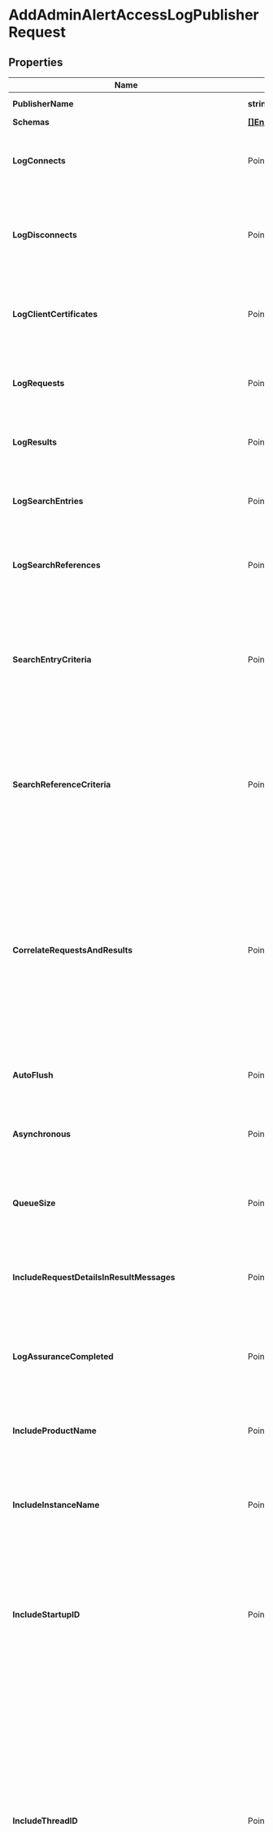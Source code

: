 # AddAdminAlertAccessLogPublisherRequest

## Properties

Name | Type | Description | Notes
------------ | ------------- | ------------- | -------------
**PublisherName** | **string** | Name of the new Log Publisher | 
**Schemas** | [**[]EnumadminAlertAccessLogPublisherSchemaUrn**](EnumadminAlertAccessLogPublisherSchemaUrn.md) |  | 
**LogConnects** | Pointer to **bool** | Indicates whether to log information about connections established to the server. | [optional] 
**LogDisconnects** | Pointer to **bool** | Indicates whether to log information about connections that have been closed by the client or terminated by the server. | [optional] 
**LogClientCertificates** | Pointer to **bool** | Indicates whether to log information about any client certificates presented to the server. | [optional] 
**LogRequests** | Pointer to **bool** | Indicates whether to log information about requests received from clients. | [optional] 
**LogResults** | Pointer to **bool** | Indicates whether to log information about the results of client requests. | [optional] 
**LogSearchEntries** | Pointer to **bool** | Indicates whether to log information about search result entries sent to the client. | [optional] 
**LogSearchReferences** | Pointer to **bool** | Indicates whether to log information about search result references sent to the client. | [optional] 
**SearchEntryCriteria** | Pointer to **string** | Specifies a set of search entry criteria that must match the associated search result entry in order for that it to be logged by this Admin Alert Access Log Publisher. | [optional] 
**SearchReferenceCriteria** | Pointer to **string** | Specifies a set of search reference criteria that must match the associated search result reference in order for that it to be logged by this Admin Alert Access Log Publisher. | [optional] 
**CorrelateRequestsAndResults** | Pointer to **bool** | Indicates whether to automatically log result messages for any operation in which the corresponding request was logged. In such cases, the result, entry, and reference criteria will be ignored, although the log-responses, log-search-entries, and log-search-references properties will be honored. | [optional] 
**AutoFlush** | Pointer to **bool** | Specifies whether to flush the writer after every log record. | [optional] 
**Asynchronous** | Pointer to **bool** | Indicates whether the Admin Alert Access Log Publisher will publish records asynchronously. | [optional] 
**QueueSize** | Pointer to **int64** | The maximum number of log records that can be stored in the asynchronous queue. | [optional] 
**IncludeRequestDetailsInResultMessages** | Pointer to **bool** | Indicates whether log messages for operation results should include information about both the request and the result. | [optional] 
**LogAssuranceCompleted** | Pointer to **bool** | Indicates whether to log information about the result of replication assurance processing. | [optional] 
**IncludeProductName** | Pointer to **bool** | Indicates whether log messages should include the product name for the Directory Server. | [optional] 
**IncludeInstanceName** | Pointer to **bool** | Indicates whether log messages should include the instance name for the Directory Server. | [optional] 
**IncludeStartupID** | Pointer to **bool** | Indicates whether log messages should include the startup ID for the Directory Server, which is a value assigned to the server instance at startup and may be used to identify when the server has been restarted. | [optional] 
**IncludeThreadID** | Pointer to **bool** | Indicates whether log messages should include the thread ID for the Directory Server in each log message. This ID can be used to correlate log messages from the same thread within a single log as well as generated by the same thread across different types of log files. More information about the thread with a specific ID can be obtained using the cn&#x3D;JVM Stack Trace,cn&#x3D;monitor entry. | [optional] 
**IncludeRequesterDN** | Pointer to **bool** | Indicates whether log messages for operation requests should include the DN of the authenticated user for the client connection on which the operation was requested. | [optional] 
**IncludeRequesterIPAddress** | Pointer to **bool** | Indicates whether log messages for operation requests should include the IP address of the client that requested the operation. | [optional] 
**IncludeRequestDetailsInSearchEntryMessages** | Pointer to **bool** | Indicates whether log messages for search result entries should include information about the associated search request. | [optional] 
**IncludeRequestDetailsInSearchReferenceMessages** | Pointer to **bool** | Indicates whether log messages for search result references should include information about the associated search request. | [optional] 
**IncludeRequestDetailsInIntermediateResponseMessages** | Pointer to **bool** | Indicates whether log messages for intermediate responses should include information about the associated operation request. | [optional] 
**IncludeResultCodeNames** | Pointer to **bool** | Indicates whether result log messages should include human-readable names for result codes in addition to their numeric values. | [optional] 
**IncludeExtendedSearchRequestDetails** | Pointer to **bool** | Indicates whether log messages for search requests should include extended information from the request, including the requested size limit, time limit, alias dereferencing behavior, and types only behavior. | [optional] 
**IncludeAddAttributeNames** | Pointer to **bool** | Indicates whether log messages for add requests should include a list of the names of the attributes included in the entry to add. | [optional] 
**IncludeModifyAttributeNames** | Pointer to **bool** | Indicates whether log messages for modify requests should include a list of the names of the attributes to be modified. | [optional] 
**IncludeSearchEntryAttributeNames** | Pointer to **bool** | Indicates whether log messages for search result entries should include a list of the names of the attributes included in the entry that was returned. | [optional] 
**IncludeRequestControls** | Pointer to **bool** | Indicates whether log messages for operation requests should include a list of the OIDs of any controls included in the request. | [optional] 
**IncludeResponseControls** | Pointer to **bool** | Indicates whether log messages for operation results should include a list of the OIDs of any controls included in the result. | [optional] 
**IncludeReplicationChangeID** | Pointer to **bool** | Indicates whether to log information about the replication change ID. | [optional] 
**GenerifyMessageStringsWhenPossible** | Pointer to **bool** | Indicates whether to use generified version of certain message strings, including diagnostic messages, additional information messages, authentication failure reasons, and disconnect messages. Generified versions of those strings may use placeholders (like %s for a string or %d for an integer) rather than the version of the string with those placeholders replaced with specific values. | [optional] 
**MaxStringLength** | Pointer to **int64** | Specifies the maximum number of characters that may be included in any string in a log message before that string is truncated and replaced with a placeholder indicating the number of characters that were omitted. This can help prevent extremely long log messages from being written. | [optional] 
**LogFieldBehavior** | Pointer to **string** | The behavior to use for determining which fields to log and whether to transform the values of those fields in any way. | [optional] 
**LogSecurityNegotiation** | Pointer to **bool** | Indicates whether to log information about the result of any security negotiation (e.g., SSL handshake) processing that has been performed. | [optional] 
**LogIntermediateResponses** | Pointer to **bool** | Indicates whether to log information about intermediate responses sent to the client. | [optional] 
**SuppressInternalOperations** | Pointer to **bool** | Indicates whether internal operations (for example, operations that are initiated by plugins) should be logged along with the operations that are requested by users. | [optional] 
**SuppressReplicationOperations** | Pointer to **bool** | Indicates whether access messages that are generated by replication operations should be suppressed. | [optional] 
**ConnectionCriteria** | Pointer to **string** | Specifies a set of connection criteria that must match the associated client connection in order for a connect, disconnect, request, or result message to be logged. | [optional] 
**RequestCriteria** | Pointer to **string** | Specifies a set of request criteria that must match the associated operation request in order for a request or result to be logged by this Access Log Publisher. | [optional] 
**ResultCriteria** | Pointer to **string** | Specifies a set of result criteria that must match the associated operation result in order for that result to be logged by this Access Log Publisher. | [optional] 
**Description** | Pointer to **string** | A description for this Log Publisher | [optional] 
**Enabled** | **bool** | Indicates whether the Log Publisher is enabled for use. | 
**LoggingErrorBehavior** | Pointer to [**EnumlogPublisherLoggingErrorBehaviorProp**](EnumlogPublisherLoggingErrorBehaviorProp.md) |  | [optional] 

## Methods

### NewAddAdminAlertAccessLogPublisherRequest

`func NewAddAdminAlertAccessLogPublisherRequest(publisherName string, schemas []EnumadminAlertAccessLogPublisherSchemaUrn, enabled bool, ) *AddAdminAlertAccessLogPublisherRequest`

NewAddAdminAlertAccessLogPublisherRequest instantiates a new AddAdminAlertAccessLogPublisherRequest object
This constructor will assign default values to properties that have it defined,
and makes sure properties required by API are set, but the set of arguments
will change when the set of required properties is changed

### NewAddAdminAlertAccessLogPublisherRequestWithDefaults

`func NewAddAdminAlertAccessLogPublisherRequestWithDefaults() *AddAdminAlertAccessLogPublisherRequest`

NewAddAdminAlertAccessLogPublisherRequestWithDefaults instantiates a new AddAdminAlertAccessLogPublisherRequest object
This constructor will only assign default values to properties that have it defined,
but it doesn't guarantee that properties required by API are set

### GetPublisherName

`func (o *AddAdminAlertAccessLogPublisherRequest) GetPublisherName() string`

GetPublisherName returns the PublisherName field if non-nil, zero value otherwise.

### GetPublisherNameOk

`func (o *AddAdminAlertAccessLogPublisherRequest) GetPublisherNameOk() (*string, bool)`

GetPublisherNameOk returns a tuple with the PublisherName field if it's non-nil, zero value otherwise
and a boolean to check if the value has been set.

### SetPublisherName

`func (o *AddAdminAlertAccessLogPublisherRequest) SetPublisherName(v string)`

SetPublisherName sets PublisherName field to given value.


### GetSchemas

`func (o *AddAdminAlertAccessLogPublisherRequest) GetSchemas() []EnumadminAlertAccessLogPublisherSchemaUrn`

GetSchemas returns the Schemas field if non-nil, zero value otherwise.

### GetSchemasOk

`func (o *AddAdminAlertAccessLogPublisherRequest) GetSchemasOk() (*[]EnumadminAlertAccessLogPublisherSchemaUrn, bool)`

GetSchemasOk returns a tuple with the Schemas field if it's non-nil, zero value otherwise
and a boolean to check if the value has been set.

### SetSchemas

`func (o *AddAdminAlertAccessLogPublisherRequest) SetSchemas(v []EnumadminAlertAccessLogPublisherSchemaUrn)`

SetSchemas sets Schemas field to given value.


### GetLogConnects

`func (o *AddAdminAlertAccessLogPublisherRequest) GetLogConnects() bool`

GetLogConnects returns the LogConnects field if non-nil, zero value otherwise.

### GetLogConnectsOk

`func (o *AddAdminAlertAccessLogPublisherRequest) GetLogConnectsOk() (*bool, bool)`

GetLogConnectsOk returns a tuple with the LogConnects field if it's non-nil, zero value otherwise
and a boolean to check if the value has been set.

### SetLogConnects

`func (o *AddAdminAlertAccessLogPublisherRequest) SetLogConnects(v bool)`

SetLogConnects sets LogConnects field to given value.

### HasLogConnects

`func (o *AddAdminAlertAccessLogPublisherRequest) HasLogConnects() bool`

HasLogConnects returns a boolean if a field has been set.

### GetLogDisconnects

`func (o *AddAdminAlertAccessLogPublisherRequest) GetLogDisconnects() bool`

GetLogDisconnects returns the LogDisconnects field if non-nil, zero value otherwise.

### GetLogDisconnectsOk

`func (o *AddAdminAlertAccessLogPublisherRequest) GetLogDisconnectsOk() (*bool, bool)`

GetLogDisconnectsOk returns a tuple with the LogDisconnects field if it's non-nil, zero value otherwise
and a boolean to check if the value has been set.

### SetLogDisconnects

`func (o *AddAdminAlertAccessLogPublisherRequest) SetLogDisconnects(v bool)`

SetLogDisconnects sets LogDisconnects field to given value.

### HasLogDisconnects

`func (o *AddAdminAlertAccessLogPublisherRequest) HasLogDisconnects() bool`

HasLogDisconnects returns a boolean if a field has been set.

### GetLogClientCertificates

`func (o *AddAdminAlertAccessLogPublisherRequest) GetLogClientCertificates() bool`

GetLogClientCertificates returns the LogClientCertificates field if non-nil, zero value otherwise.

### GetLogClientCertificatesOk

`func (o *AddAdminAlertAccessLogPublisherRequest) GetLogClientCertificatesOk() (*bool, bool)`

GetLogClientCertificatesOk returns a tuple with the LogClientCertificates field if it's non-nil, zero value otherwise
and a boolean to check if the value has been set.

### SetLogClientCertificates

`func (o *AddAdminAlertAccessLogPublisherRequest) SetLogClientCertificates(v bool)`

SetLogClientCertificates sets LogClientCertificates field to given value.

### HasLogClientCertificates

`func (o *AddAdminAlertAccessLogPublisherRequest) HasLogClientCertificates() bool`

HasLogClientCertificates returns a boolean if a field has been set.

### GetLogRequests

`func (o *AddAdminAlertAccessLogPublisherRequest) GetLogRequests() bool`

GetLogRequests returns the LogRequests field if non-nil, zero value otherwise.

### GetLogRequestsOk

`func (o *AddAdminAlertAccessLogPublisherRequest) GetLogRequestsOk() (*bool, bool)`

GetLogRequestsOk returns a tuple with the LogRequests field if it's non-nil, zero value otherwise
and a boolean to check if the value has been set.

### SetLogRequests

`func (o *AddAdminAlertAccessLogPublisherRequest) SetLogRequests(v bool)`

SetLogRequests sets LogRequests field to given value.

### HasLogRequests

`func (o *AddAdminAlertAccessLogPublisherRequest) HasLogRequests() bool`

HasLogRequests returns a boolean if a field has been set.

### GetLogResults

`func (o *AddAdminAlertAccessLogPublisherRequest) GetLogResults() bool`

GetLogResults returns the LogResults field if non-nil, zero value otherwise.

### GetLogResultsOk

`func (o *AddAdminAlertAccessLogPublisherRequest) GetLogResultsOk() (*bool, bool)`

GetLogResultsOk returns a tuple with the LogResults field if it's non-nil, zero value otherwise
and a boolean to check if the value has been set.

### SetLogResults

`func (o *AddAdminAlertAccessLogPublisherRequest) SetLogResults(v bool)`

SetLogResults sets LogResults field to given value.

### HasLogResults

`func (o *AddAdminAlertAccessLogPublisherRequest) HasLogResults() bool`

HasLogResults returns a boolean if a field has been set.

### GetLogSearchEntries

`func (o *AddAdminAlertAccessLogPublisherRequest) GetLogSearchEntries() bool`

GetLogSearchEntries returns the LogSearchEntries field if non-nil, zero value otherwise.

### GetLogSearchEntriesOk

`func (o *AddAdminAlertAccessLogPublisherRequest) GetLogSearchEntriesOk() (*bool, bool)`

GetLogSearchEntriesOk returns a tuple with the LogSearchEntries field if it's non-nil, zero value otherwise
and a boolean to check if the value has been set.

### SetLogSearchEntries

`func (o *AddAdminAlertAccessLogPublisherRequest) SetLogSearchEntries(v bool)`

SetLogSearchEntries sets LogSearchEntries field to given value.

### HasLogSearchEntries

`func (o *AddAdminAlertAccessLogPublisherRequest) HasLogSearchEntries() bool`

HasLogSearchEntries returns a boolean if a field has been set.

### GetLogSearchReferences

`func (o *AddAdminAlertAccessLogPublisherRequest) GetLogSearchReferences() bool`

GetLogSearchReferences returns the LogSearchReferences field if non-nil, zero value otherwise.

### GetLogSearchReferencesOk

`func (o *AddAdminAlertAccessLogPublisherRequest) GetLogSearchReferencesOk() (*bool, bool)`

GetLogSearchReferencesOk returns a tuple with the LogSearchReferences field if it's non-nil, zero value otherwise
and a boolean to check if the value has been set.

### SetLogSearchReferences

`func (o *AddAdminAlertAccessLogPublisherRequest) SetLogSearchReferences(v bool)`

SetLogSearchReferences sets LogSearchReferences field to given value.

### HasLogSearchReferences

`func (o *AddAdminAlertAccessLogPublisherRequest) HasLogSearchReferences() bool`

HasLogSearchReferences returns a boolean if a field has been set.

### GetSearchEntryCriteria

`func (o *AddAdminAlertAccessLogPublisherRequest) GetSearchEntryCriteria() string`

GetSearchEntryCriteria returns the SearchEntryCriteria field if non-nil, zero value otherwise.

### GetSearchEntryCriteriaOk

`func (o *AddAdminAlertAccessLogPublisherRequest) GetSearchEntryCriteriaOk() (*string, bool)`

GetSearchEntryCriteriaOk returns a tuple with the SearchEntryCriteria field if it's non-nil, zero value otherwise
and a boolean to check if the value has been set.

### SetSearchEntryCriteria

`func (o *AddAdminAlertAccessLogPublisherRequest) SetSearchEntryCriteria(v string)`

SetSearchEntryCriteria sets SearchEntryCriteria field to given value.

### HasSearchEntryCriteria

`func (o *AddAdminAlertAccessLogPublisherRequest) HasSearchEntryCriteria() bool`

HasSearchEntryCriteria returns a boolean if a field has been set.

### GetSearchReferenceCriteria

`func (o *AddAdminAlertAccessLogPublisherRequest) GetSearchReferenceCriteria() string`

GetSearchReferenceCriteria returns the SearchReferenceCriteria field if non-nil, zero value otherwise.

### GetSearchReferenceCriteriaOk

`func (o *AddAdminAlertAccessLogPublisherRequest) GetSearchReferenceCriteriaOk() (*string, bool)`

GetSearchReferenceCriteriaOk returns a tuple with the SearchReferenceCriteria field if it's non-nil, zero value otherwise
and a boolean to check if the value has been set.

### SetSearchReferenceCriteria

`func (o *AddAdminAlertAccessLogPublisherRequest) SetSearchReferenceCriteria(v string)`

SetSearchReferenceCriteria sets SearchReferenceCriteria field to given value.

### HasSearchReferenceCriteria

`func (o *AddAdminAlertAccessLogPublisherRequest) HasSearchReferenceCriteria() bool`

HasSearchReferenceCriteria returns a boolean if a field has been set.

### GetCorrelateRequestsAndResults

`func (o *AddAdminAlertAccessLogPublisherRequest) GetCorrelateRequestsAndResults() bool`

GetCorrelateRequestsAndResults returns the CorrelateRequestsAndResults field if non-nil, zero value otherwise.

### GetCorrelateRequestsAndResultsOk

`func (o *AddAdminAlertAccessLogPublisherRequest) GetCorrelateRequestsAndResultsOk() (*bool, bool)`

GetCorrelateRequestsAndResultsOk returns a tuple with the CorrelateRequestsAndResults field if it's non-nil, zero value otherwise
and a boolean to check if the value has been set.

### SetCorrelateRequestsAndResults

`func (o *AddAdminAlertAccessLogPublisherRequest) SetCorrelateRequestsAndResults(v bool)`

SetCorrelateRequestsAndResults sets CorrelateRequestsAndResults field to given value.

### HasCorrelateRequestsAndResults

`func (o *AddAdminAlertAccessLogPublisherRequest) HasCorrelateRequestsAndResults() bool`

HasCorrelateRequestsAndResults returns a boolean if a field has been set.

### GetAutoFlush

`func (o *AddAdminAlertAccessLogPublisherRequest) GetAutoFlush() bool`

GetAutoFlush returns the AutoFlush field if non-nil, zero value otherwise.

### GetAutoFlushOk

`func (o *AddAdminAlertAccessLogPublisherRequest) GetAutoFlushOk() (*bool, bool)`

GetAutoFlushOk returns a tuple with the AutoFlush field if it's non-nil, zero value otherwise
and a boolean to check if the value has been set.

### SetAutoFlush

`func (o *AddAdminAlertAccessLogPublisherRequest) SetAutoFlush(v bool)`

SetAutoFlush sets AutoFlush field to given value.

### HasAutoFlush

`func (o *AddAdminAlertAccessLogPublisherRequest) HasAutoFlush() bool`

HasAutoFlush returns a boolean if a field has been set.

### GetAsynchronous

`func (o *AddAdminAlertAccessLogPublisherRequest) GetAsynchronous() bool`

GetAsynchronous returns the Asynchronous field if non-nil, zero value otherwise.

### GetAsynchronousOk

`func (o *AddAdminAlertAccessLogPublisherRequest) GetAsynchronousOk() (*bool, bool)`

GetAsynchronousOk returns a tuple with the Asynchronous field if it's non-nil, zero value otherwise
and a boolean to check if the value has been set.

### SetAsynchronous

`func (o *AddAdminAlertAccessLogPublisherRequest) SetAsynchronous(v bool)`

SetAsynchronous sets Asynchronous field to given value.

### HasAsynchronous

`func (o *AddAdminAlertAccessLogPublisherRequest) HasAsynchronous() bool`

HasAsynchronous returns a boolean if a field has been set.

### GetQueueSize

`func (o *AddAdminAlertAccessLogPublisherRequest) GetQueueSize() int64`

GetQueueSize returns the QueueSize field if non-nil, zero value otherwise.

### GetQueueSizeOk

`func (o *AddAdminAlertAccessLogPublisherRequest) GetQueueSizeOk() (*int64, bool)`

GetQueueSizeOk returns a tuple with the QueueSize field if it's non-nil, zero value otherwise
and a boolean to check if the value has been set.

### SetQueueSize

`func (o *AddAdminAlertAccessLogPublisherRequest) SetQueueSize(v int64)`

SetQueueSize sets QueueSize field to given value.

### HasQueueSize

`func (o *AddAdminAlertAccessLogPublisherRequest) HasQueueSize() bool`

HasQueueSize returns a boolean if a field has been set.

### GetIncludeRequestDetailsInResultMessages

`func (o *AddAdminAlertAccessLogPublisherRequest) GetIncludeRequestDetailsInResultMessages() bool`

GetIncludeRequestDetailsInResultMessages returns the IncludeRequestDetailsInResultMessages field if non-nil, zero value otherwise.

### GetIncludeRequestDetailsInResultMessagesOk

`func (o *AddAdminAlertAccessLogPublisherRequest) GetIncludeRequestDetailsInResultMessagesOk() (*bool, bool)`

GetIncludeRequestDetailsInResultMessagesOk returns a tuple with the IncludeRequestDetailsInResultMessages field if it's non-nil, zero value otherwise
and a boolean to check if the value has been set.

### SetIncludeRequestDetailsInResultMessages

`func (o *AddAdminAlertAccessLogPublisherRequest) SetIncludeRequestDetailsInResultMessages(v bool)`

SetIncludeRequestDetailsInResultMessages sets IncludeRequestDetailsInResultMessages field to given value.

### HasIncludeRequestDetailsInResultMessages

`func (o *AddAdminAlertAccessLogPublisherRequest) HasIncludeRequestDetailsInResultMessages() bool`

HasIncludeRequestDetailsInResultMessages returns a boolean if a field has been set.

### GetLogAssuranceCompleted

`func (o *AddAdminAlertAccessLogPublisherRequest) GetLogAssuranceCompleted() bool`

GetLogAssuranceCompleted returns the LogAssuranceCompleted field if non-nil, zero value otherwise.

### GetLogAssuranceCompletedOk

`func (o *AddAdminAlertAccessLogPublisherRequest) GetLogAssuranceCompletedOk() (*bool, bool)`

GetLogAssuranceCompletedOk returns a tuple with the LogAssuranceCompleted field if it's non-nil, zero value otherwise
and a boolean to check if the value has been set.

### SetLogAssuranceCompleted

`func (o *AddAdminAlertAccessLogPublisherRequest) SetLogAssuranceCompleted(v bool)`

SetLogAssuranceCompleted sets LogAssuranceCompleted field to given value.

### HasLogAssuranceCompleted

`func (o *AddAdminAlertAccessLogPublisherRequest) HasLogAssuranceCompleted() bool`

HasLogAssuranceCompleted returns a boolean if a field has been set.

### GetIncludeProductName

`func (o *AddAdminAlertAccessLogPublisherRequest) GetIncludeProductName() bool`

GetIncludeProductName returns the IncludeProductName field if non-nil, zero value otherwise.

### GetIncludeProductNameOk

`func (o *AddAdminAlertAccessLogPublisherRequest) GetIncludeProductNameOk() (*bool, bool)`

GetIncludeProductNameOk returns a tuple with the IncludeProductName field if it's non-nil, zero value otherwise
and a boolean to check if the value has been set.

### SetIncludeProductName

`func (o *AddAdminAlertAccessLogPublisherRequest) SetIncludeProductName(v bool)`

SetIncludeProductName sets IncludeProductName field to given value.

### HasIncludeProductName

`func (o *AddAdminAlertAccessLogPublisherRequest) HasIncludeProductName() bool`

HasIncludeProductName returns a boolean if a field has been set.

### GetIncludeInstanceName

`func (o *AddAdminAlertAccessLogPublisherRequest) GetIncludeInstanceName() bool`

GetIncludeInstanceName returns the IncludeInstanceName field if non-nil, zero value otherwise.

### GetIncludeInstanceNameOk

`func (o *AddAdminAlertAccessLogPublisherRequest) GetIncludeInstanceNameOk() (*bool, bool)`

GetIncludeInstanceNameOk returns a tuple with the IncludeInstanceName field if it's non-nil, zero value otherwise
and a boolean to check if the value has been set.

### SetIncludeInstanceName

`func (o *AddAdminAlertAccessLogPublisherRequest) SetIncludeInstanceName(v bool)`

SetIncludeInstanceName sets IncludeInstanceName field to given value.

### HasIncludeInstanceName

`func (o *AddAdminAlertAccessLogPublisherRequest) HasIncludeInstanceName() bool`

HasIncludeInstanceName returns a boolean if a field has been set.

### GetIncludeStartupID

`func (o *AddAdminAlertAccessLogPublisherRequest) GetIncludeStartupID() bool`

GetIncludeStartupID returns the IncludeStartupID field if non-nil, zero value otherwise.

### GetIncludeStartupIDOk

`func (o *AddAdminAlertAccessLogPublisherRequest) GetIncludeStartupIDOk() (*bool, bool)`

GetIncludeStartupIDOk returns a tuple with the IncludeStartupID field if it's non-nil, zero value otherwise
and a boolean to check if the value has been set.

### SetIncludeStartupID

`func (o *AddAdminAlertAccessLogPublisherRequest) SetIncludeStartupID(v bool)`

SetIncludeStartupID sets IncludeStartupID field to given value.

### HasIncludeStartupID

`func (o *AddAdminAlertAccessLogPublisherRequest) HasIncludeStartupID() bool`

HasIncludeStartupID returns a boolean if a field has been set.

### GetIncludeThreadID

`func (o *AddAdminAlertAccessLogPublisherRequest) GetIncludeThreadID() bool`

GetIncludeThreadID returns the IncludeThreadID field if non-nil, zero value otherwise.

### GetIncludeThreadIDOk

`func (o *AddAdminAlertAccessLogPublisherRequest) GetIncludeThreadIDOk() (*bool, bool)`

GetIncludeThreadIDOk returns a tuple with the IncludeThreadID field if it's non-nil, zero value otherwise
and a boolean to check if the value has been set.

### SetIncludeThreadID

`func (o *AddAdminAlertAccessLogPublisherRequest) SetIncludeThreadID(v bool)`

SetIncludeThreadID sets IncludeThreadID field to given value.

### HasIncludeThreadID

`func (o *AddAdminAlertAccessLogPublisherRequest) HasIncludeThreadID() bool`

HasIncludeThreadID returns a boolean if a field has been set.

### GetIncludeRequesterDN

`func (o *AddAdminAlertAccessLogPublisherRequest) GetIncludeRequesterDN() bool`

GetIncludeRequesterDN returns the IncludeRequesterDN field if non-nil, zero value otherwise.

### GetIncludeRequesterDNOk

`func (o *AddAdminAlertAccessLogPublisherRequest) GetIncludeRequesterDNOk() (*bool, bool)`

GetIncludeRequesterDNOk returns a tuple with the IncludeRequesterDN field if it's non-nil, zero value otherwise
and a boolean to check if the value has been set.

### SetIncludeRequesterDN

`func (o *AddAdminAlertAccessLogPublisherRequest) SetIncludeRequesterDN(v bool)`

SetIncludeRequesterDN sets IncludeRequesterDN field to given value.

### HasIncludeRequesterDN

`func (o *AddAdminAlertAccessLogPublisherRequest) HasIncludeRequesterDN() bool`

HasIncludeRequesterDN returns a boolean if a field has been set.

### GetIncludeRequesterIPAddress

`func (o *AddAdminAlertAccessLogPublisherRequest) GetIncludeRequesterIPAddress() bool`

GetIncludeRequesterIPAddress returns the IncludeRequesterIPAddress field if non-nil, zero value otherwise.

### GetIncludeRequesterIPAddressOk

`func (o *AddAdminAlertAccessLogPublisherRequest) GetIncludeRequesterIPAddressOk() (*bool, bool)`

GetIncludeRequesterIPAddressOk returns a tuple with the IncludeRequesterIPAddress field if it's non-nil, zero value otherwise
and a boolean to check if the value has been set.

### SetIncludeRequesterIPAddress

`func (o *AddAdminAlertAccessLogPublisherRequest) SetIncludeRequesterIPAddress(v bool)`

SetIncludeRequesterIPAddress sets IncludeRequesterIPAddress field to given value.

### HasIncludeRequesterIPAddress

`func (o *AddAdminAlertAccessLogPublisherRequest) HasIncludeRequesterIPAddress() bool`

HasIncludeRequesterIPAddress returns a boolean if a field has been set.

### GetIncludeRequestDetailsInSearchEntryMessages

`func (o *AddAdminAlertAccessLogPublisherRequest) GetIncludeRequestDetailsInSearchEntryMessages() bool`

GetIncludeRequestDetailsInSearchEntryMessages returns the IncludeRequestDetailsInSearchEntryMessages field if non-nil, zero value otherwise.

### GetIncludeRequestDetailsInSearchEntryMessagesOk

`func (o *AddAdminAlertAccessLogPublisherRequest) GetIncludeRequestDetailsInSearchEntryMessagesOk() (*bool, bool)`

GetIncludeRequestDetailsInSearchEntryMessagesOk returns a tuple with the IncludeRequestDetailsInSearchEntryMessages field if it's non-nil, zero value otherwise
and a boolean to check if the value has been set.

### SetIncludeRequestDetailsInSearchEntryMessages

`func (o *AddAdminAlertAccessLogPublisherRequest) SetIncludeRequestDetailsInSearchEntryMessages(v bool)`

SetIncludeRequestDetailsInSearchEntryMessages sets IncludeRequestDetailsInSearchEntryMessages field to given value.

### HasIncludeRequestDetailsInSearchEntryMessages

`func (o *AddAdminAlertAccessLogPublisherRequest) HasIncludeRequestDetailsInSearchEntryMessages() bool`

HasIncludeRequestDetailsInSearchEntryMessages returns a boolean if a field has been set.

### GetIncludeRequestDetailsInSearchReferenceMessages

`func (o *AddAdminAlertAccessLogPublisherRequest) GetIncludeRequestDetailsInSearchReferenceMessages() bool`

GetIncludeRequestDetailsInSearchReferenceMessages returns the IncludeRequestDetailsInSearchReferenceMessages field if non-nil, zero value otherwise.

### GetIncludeRequestDetailsInSearchReferenceMessagesOk

`func (o *AddAdminAlertAccessLogPublisherRequest) GetIncludeRequestDetailsInSearchReferenceMessagesOk() (*bool, bool)`

GetIncludeRequestDetailsInSearchReferenceMessagesOk returns a tuple with the IncludeRequestDetailsInSearchReferenceMessages field if it's non-nil, zero value otherwise
and a boolean to check if the value has been set.

### SetIncludeRequestDetailsInSearchReferenceMessages

`func (o *AddAdminAlertAccessLogPublisherRequest) SetIncludeRequestDetailsInSearchReferenceMessages(v bool)`

SetIncludeRequestDetailsInSearchReferenceMessages sets IncludeRequestDetailsInSearchReferenceMessages field to given value.

### HasIncludeRequestDetailsInSearchReferenceMessages

`func (o *AddAdminAlertAccessLogPublisherRequest) HasIncludeRequestDetailsInSearchReferenceMessages() bool`

HasIncludeRequestDetailsInSearchReferenceMessages returns a boolean if a field has been set.

### GetIncludeRequestDetailsInIntermediateResponseMessages

`func (o *AddAdminAlertAccessLogPublisherRequest) GetIncludeRequestDetailsInIntermediateResponseMessages() bool`

GetIncludeRequestDetailsInIntermediateResponseMessages returns the IncludeRequestDetailsInIntermediateResponseMessages field if non-nil, zero value otherwise.

### GetIncludeRequestDetailsInIntermediateResponseMessagesOk

`func (o *AddAdminAlertAccessLogPublisherRequest) GetIncludeRequestDetailsInIntermediateResponseMessagesOk() (*bool, bool)`

GetIncludeRequestDetailsInIntermediateResponseMessagesOk returns a tuple with the IncludeRequestDetailsInIntermediateResponseMessages field if it's non-nil, zero value otherwise
and a boolean to check if the value has been set.

### SetIncludeRequestDetailsInIntermediateResponseMessages

`func (o *AddAdminAlertAccessLogPublisherRequest) SetIncludeRequestDetailsInIntermediateResponseMessages(v bool)`

SetIncludeRequestDetailsInIntermediateResponseMessages sets IncludeRequestDetailsInIntermediateResponseMessages field to given value.

### HasIncludeRequestDetailsInIntermediateResponseMessages

`func (o *AddAdminAlertAccessLogPublisherRequest) HasIncludeRequestDetailsInIntermediateResponseMessages() bool`

HasIncludeRequestDetailsInIntermediateResponseMessages returns a boolean if a field has been set.

### GetIncludeResultCodeNames

`func (o *AddAdminAlertAccessLogPublisherRequest) GetIncludeResultCodeNames() bool`

GetIncludeResultCodeNames returns the IncludeResultCodeNames field if non-nil, zero value otherwise.

### GetIncludeResultCodeNamesOk

`func (o *AddAdminAlertAccessLogPublisherRequest) GetIncludeResultCodeNamesOk() (*bool, bool)`

GetIncludeResultCodeNamesOk returns a tuple with the IncludeResultCodeNames field if it's non-nil, zero value otherwise
and a boolean to check if the value has been set.

### SetIncludeResultCodeNames

`func (o *AddAdminAlertAccessLogPublisherRequest) SetIncludeResultCodeNames(v bool)`

SetIncludeResultCodeNames sets IncludeResultCodeNames field to given value.

### HasIncludeResultCodeNames

`func (o *AddAdminAlertAccessLogPublisherRequest) HasIncludeResultCodeNames() bool`

HasIncludeResultCodeNames returns a boolean if a field has been set.

### GetIncludeExtendedSearchRequestDetails

`func (o *AddAdminAlertAccessLogPublisherRequest) GetIncludeExtendedSearchRequestDetails() bool`

GetIncludeExtendedSearchRequestDetails returns the IncludeExtendedSearchRequestDetails field if non-nil, zero value otherwise.

### GetIncludeExtendedSearchRequestDetailsOk

`func (o *AddAdminAlertAccessLogPublisherRequest) GetIncludeExtendedSearchRequestDetailsOk() (*bool, bool)`

GetIncludeExtendedSearchRequestDetailsOk returns a tuple with the IncludeExtendedSearchRequestDetails field if it's non-nil, zero value otherwise
and a boolean to check if the value has been set.

### SetIncludeExtendedSearchRequestDetails

`func (o *AddAdminAlertAccessLogPublisherRequest) SetIncludeExtendedSearchRequestDetails(v bool)`

SetIncludeExtendedSearchRequestDetails sets IncludeExtendedSearchRequestDetails field to given value.

### HasIncludeExtendedSearchRequestDetails

`func (o *AddAdminAlertAccessLogPublisherRequest) HasIncludeExtendedSearchRequestDetails() bool`

HasIncludeExtendedSearchRequestDetails returns a boolean if a field has been set.

### GetIncludeAddAttributeNames

`func (o *AddAdminAlertAccessLogPublisherRequest) GetIncludeAddAttributeNames() bool`

GetIncludeAddAttributeNames returns the IncludeAddAttributeNames field if non-nil, zero value otherwise.

### GetIncludeAddAttributeNamesOk

`func (o *AddAdminAlertAccessLogPublisherRequest) GetIncludeAddAttributeNamesOk() (*bool, bool)`

GetIncludeAddAttributeNamesOk returns a tuple with the IncludeAddAttributeNames field if it's non-nil, zero value otherwise
and a boolean to check if the value has been set.

### SetIncludeAddAttributeNames

`func (o *AddAdminAlertAccessLogPublisherRequest) SetIncludeAddAttributeNames(v bool)`

SetIncludeAddAttributeNames sets IncludeAddAttributeNames field to given value.

### HasIncludeAddAttributeNames

`func (o *AddAdminAlertAccessLogPublisherRequest) HasIncludeAddAttributeNames() bool`

HasIncludeAddAttributeNames returns a boolean if a field has been set.

### GetIncludeModifyAttributeNames

`func (o *AddAdminAlertAccessLogPublisherRequest) GetIncludeModifyAttributeNames() bool`

GetIncludeModifyAttributeNames returns the IncludeModifyAttributeNames field if non-nil, zero value otherwise.

### GetIncludeModifyAttributeNamesOk

`func (o *AddAdminAlertAccessLogPublisherRequest) GetIncludeModifyAttributeNamesOk() (*bool, bool)`

GetIncludeModifyAttributeNamesOk returns a tuple with the IncludeModifyAttributeNames field if it's non-nil, zero value otherwise
and a boolean to check if the value has been set.

### SetIncludeModifyAttributeNames

`func (o *AddAdminAlertAccessLogPublisherRequest) SetIncludeModifyAttributeNames(v bool)`

SetIncludeModifyAttributeNames sets IncludeModifyAttributeNames field to given value.

### HasIncludeModifyAttributeNames

`func (o *AddAdminAlertAccessLogPublisherRequest) HasIncludeModifyAttributeNames() bool`

HasIncludeModifyAttributeNames returns a boolean if a field has been set.

### GetIncludeSearchEntryAttributeNames

`func (o *AddAdminAlertAccessLogPublisherRequest) GetIncludeSearchEntryAttributeNames() bool`

GetIncludeSearchEntryAttributeNames returns the IncludeSearchEntryAttributeNames field if non-nil, zero value otherwise.

### GetIncludeSearchEntryAttributeNamesOk

`func (o *AddAdminAlertAccessLogPublisherRequest) GetIncludeSearchEntryAttributeNamesOk() (*bool, bool)`

GetIncludeSearchEntryAttributeNamesOk returns a tuple with the IncludeSearchEntryAttributeNames field if it's non-nil, zero value otherwise
and a boolean to check if the value has been set.

### SetIncludeSearchEntryAttributeNames

`func (o *AddAdminAlertAccessLogPublisherRequest) SetIncludeSearchEntryAttributeNames(v bool)`

SetIncludeSearchEntryAttributeNames sets IncludeSearchEntryAttributeNames field to given value.

### HasIncludeSearchEntryAttributeNames

`func (o *AddAdminAlertAccessLogPublisherRequest) HasIncludeSearchEntryAttributeNames() bool`

HasIncludeSearchEntryAttributeNames returns a boolean if a field has been set.

### GetIncludeRequestControls

`func (o *AddAdminAlertAccessLogPublisherRequest) GetIncludeRequestControls() bool`

GetIncludeRequestControls returns the IncludeRequestControls field if non-nil, zero value otherwise.

### GetIncludeRequestControlsOk

`func (o *AddAdminAlertAccessLogPublisherRequest) GetIncludeRequestControlsOk() (*bool, bool)`

GetIncludeRequestControlsOk returns a tuple with the IncludeRequestControls field if it's non-nil, zero value otherwise
and a boolean to check if the value has been set.

### SetIncludeRequestControls

`func (o *AddAdminAlertAccessLogPublisherRequest) SetIncludeRequestControls(v bool)`

SetIncludeRequestControls sets IncludeRequestControls field to given value.

### HasIncludeRequestControls

`func (o *AddAdminAlertAccessLogPublisherRequest) HasIncludeRequestControls() bool`

HasIncludeRequestControls returns a boolean if a field has been set.

### GetIncludeResponseControls

`func (o *AddAdminAlertAccessLogPublisherRequest) GetIncludeResponseControls() bool`

GetIncludeResponseControls returns the IncludeResponseControls field if non-nil, zero value otherwise.

### GetIncludeResponseControlsOk

`func (o *AddAdminAlertAccessLogPublisherRequest) GetIncludeResponseControlsOk() (*bool, bool)`

GetIncludeResponseControlsOk returns a tuple with the IncludeResponseControls field if it's non-nil, zero value otherwise
and a boolean to check if the value has been set.

### SetIncludeResponseControls

`func (o *AddAdminAlertAccessLogPublisherRequest) SetIncludeResponseControls(v bool)`

SetIncludeResponseControls sets IncludeResponseControls field to given value.

### HasIncludeResponseControls

`func (o *AddAdminAlertAccessLogPublisherRequest) HasIncludeResponseControls() bool`

HasIncludeResponseControls returns a boolean if a field has been set.

### GetIncludeReplicationChangeID

`func (o *AddAdminAlertAccessLogPublisherRequest) GetIncludeReplicationChangeID() bool`

GetIncludeReplicationChangeID returns the IncludeReplicationChangeID field if non-nil, zero value otherwise.

### GetIncludeReplicationChangeIDOk

`func (o *AddAdminAlertAccessLogPublisherRequest) GetIncludeReplicationChangeIDOk() (*bool, bool)`

GetIncludeReplicationChangeIDOk returns a tuple with the IncludeReplicationChangeID field if it's non-nil, zero value otherwise
and a boolean to check if the value has been set.

### SetIncludeReplicationChangeID

`func (o *AddAdminAlertAccessLogPublisherRequest) SetIncludeReplicationChangeID(v bool)`

SetIncludeReplicationChangeID sets IncludeReplicationChangeID field to given value.

### HasIncludeReplicationChangeID

`func (o *AddAdminAlertAccessLogPublisherRequest) HasIncludeReplicationChangeID() bool`

HasIncludeReplicationChangeID returns a boolean if a field has been set.

### GetGenerifyMessageStringsWhenPossible

`func (o *AddAdminAlertAccessLogPublisherRequest) GetGenerifyMessageStringsWhenPossible() bool`

GetGenerifyMessageStringsWhenPossible returns the GenerifyMessageStringsWhenPossible field if non-nil, zero value otherwise.

### GetGenerifyMessageStringsWhenPossibleOk

`func (o *AddAdminAlertAccessLogPublisherRequest) GetGenerifyMessageStringsWhenPossibleOk() (*bool, bool)`

GetGenerifyMessageStringsWhenPossibleOk returns a tuple with the GenerifyMessageStringsWhenPossible field if it's non-nil, zero value otherwise
and a boolean to check if the value has been set.

### SetGenerifyMessageStringsWhenPossible

`func (o *AddAdminAlertAccessLogPublisherRequest) SetGenerifyMessageStringsWhenPossible(v bool)`

SetGenerifyMessageStringsWhenPossible sets GenerifyMessageStringsWhenPossible field to given value.

### HasGenerifyMessageStringsWhenPossible

`func (o *AddAdminAlertAccessLogPublisherRequest) HasGenerifyMessageStringsWhenPossible() bool`

HasGenerifyMessageStringsWhenPossible returns a boolean if a field has been set.

### GetMaxStringLength

`func (o *AddAdminAlertAccessLogPublisherRequest) GetMaxStringLength() int64`

GetMaxStringLength returns the MaxStringLength field if non-nil, zero value otherwise.

### GetMaxStringLengthOk

`func (o *AddAdminAlertAccessLogPublisherRequest) GetMaxStringLengthOk() (*int64, bool)`

GetMaxStringLengthOk returns a tuple with the MaxStringLength field if it's non-nil, zero value otherwise
and a boolean to check if the value has been set.

### SetMaxStringLength

`func (o *AddAdminAlertAccessLogPublisherRequest) SetMaxStringLength(v int64)`

SetMaxStringLength sets MaxStringLength field to given value.

### HasMaxStringLength

`func (o *AddAdminAlertAccessLogPublisherRequest) HasMaxStringLength() bool`

HasMaxStringLength returns a boolean if a field has been set.

### GetLogFieldBehavior

`func (o *AddAdminAlertAccessLogPublisherRequest) GetLogFieldBehavior() string`

GetLogFieldBehavior returns the LogFieldBehavior field if non-nil, zero value otherwise.

### GetLogFieldBehaviorOk

`func (o *AddAdminAlertAccessLogPublisherRequest) GetLogFieldBehaviorOk() (*string, bool)`

GetLogFieldBehaviorOk returns a tuple with the LogFieldBehavior field if it's non-nil, zero value otherwise
and a boolean to check if the value has been set.

### SetLogFieldBehavior

`func (o *AddAdminAlertAccessLogPublisherRequest) SetLogFieldBehavior(v string)`

SetLogFieldBehavior sets LogFieldBehavior field to given value.

### HasLogFieldBehavior

`func (o *AddAdminAlertAccessLogPublisherRequest) HasLogFieldBehavior() bool`

HasLogFieldBehavior returns a boolean if a field has been set.

### GetLogSecurityNegotiation

`func (o *AddAdminAlertAccessLogPublisherRequest) GetLogSecurityNegotiation() bool`

GetLogSecurityNegotiation returns the LogSecurityNegotiation field if non-nil, zero value otherwise.

### GetLogSecurityNegotiationOk

`func (o *AddAdminAlertAccessLogPublisherRequest) GetLogSecurityNegotiationOk() (*bool, bool)`

GetLogSecurityNegotiationOk returns a tuple with the LogSecurityNegotiation field if it's non-nil, zero value otherwise
and a boolean to check if the value has been set.

### SetLogSecurityNegotiation

`func (o *AddAdminAlertAccessLogPublisherRequest) SetLogSecurityNegotiation(v bool)`

SetLogSecurityNegotiation sets LogSecurityNegotiation field to given value.

### HasLogSecurityNegotiation

`func (o *AddAdminAlertAccessLogPublisherRequest) HasLogSecurityNegotiation() bool`

HasLogSecurityNegotiation returns a boolean if a field has been set.

### GetLogIntermediateResponses

`func (o *AddAdminAlertAccessLogPublisherRequest) GetLogIntermediateResponses() bool`

GetLogIntermediateResponses returns the LogIntermediateResponses field if non-nil, zero value otherwise.

### GetLogIntermediateResponsesOk

`func (o *AddAdminAlertAccessLogPublisherRequest) GetLogIntermediateResponsesOk() (*bool, bool)`

GetLogIntermediateResponsesOk returns a tuple with the LogIntermediateResponses field if it's non-nil, zero value otherwise
and a boolean to check if the value has been set.

### SetLogIntermediateResponses

`func (o *AddAdminAlertAccessLogPublisherRequest) SetLogIntermediateResponses(v bool)`

SetLogIntermediateResponses sets LogIntermediateResponses field to given value.

### HasLogIntermediateResponses

`func (o *AddAdminAlertAccessLogPublisherRequest) HasLogIntermediateResponses() bool`

HasLogIntermediateResponses returns a boolean if a field has been set.

### GetSuppressInternalOperations

`func (o *AddAdminAlertAccessLogPublisherRequest) GetSuppressInternalOperations() bool`

GetSuppressInternalOperations returns the SuppressInternalOperations field if non-nil, zero value otherwise.

### GetSuppressInternalOperationsOk

`func (o *AddAdminAlertAccessLogPublisherRequest) GetSuppressInternalOperationsOk() (*bool, bool)`

GetSuppressInternalOperationsOk returns a tuple with the SuppressInternalOperations field if it's non-nil, zero value otherwise
and a boolean to check if the value has been set.

### SetSuppressInternalOperations

`func (o *AddAdminAlertAccessLogPublisherRequest) SetSuppressInternalOperations(v bool)`

SetSuppressInternalOperations sets SuppressInternalOperations field to given value.

### HasSuppressInternalOperations

`func (o *AddAdminAlertAccessLogPublisherRequest) HasSuppressInternalOperations() bool`

HasSuppressInternalOperations returns a boolean if a field has been set.

### GetSuppressReplicationOperations

`func (o *AddAdminAlertAccessLogPublisherRequest) GetSuppressReplicationOperations() bool`

GetSuppressReplicationOperations returns the SuppressReplicationOperations field if non-nil, zero value otherwise.

### GetSuppressReplicationOperationsOk

`func (o *AddAdminAlertAccessLogPublisherRequest) GetSuppressReplicationOperationsOk() (*bool, bool)`

GetSuppressReplicationOperationsOk returns a tuple with the SuppressReplicationOperations field if it's non-nil, zero value otherwise
and a boolean to check if the value has been set.

### SetSuppressReplicationOperations

`func (o *AddAdminAlertAccessLogPublisherRequest) SetSuppressReplicationOperations(v bool)`

SetSuppressReplicationOperations sets SuppressReplicationOperations field to given value.

### HasSuppressReplicationOperations

`func (o *AddAdminAlertAccessLogPublisherRequest) HasSuppressReplicationOperations() bool`

HasSuppressReplicationOperations returns a boolean if a field has been set.

### GetConnectionCriteria

`func (o *AddAdminAlertAccessLogPublisherRequest) GetConnectionCriteria() string`

GetConnectionCriteria returns the ConnectionCriteria field if non-nil, zero value otherwise.

### GetConnectionCriteriaOk

`func (o *AddAdminAlertAccessLogPublisherRequest) GetConnectionCriteriaOk() (*string, bool)`

GetConnectionCriteriaOk returns a tuple with the ConnectionCriteria field if it's non-nil, zero value otherwise
and a boolean to check if the value has been set.

### SetConnectionCriteria

`func (o *AddAdminAlertAccessLogPublisherRequest) SetConnectionCriteria(v string)`

SetConnectionCriteria sets ConnectionCriteria field to given value.

### HasConnectionCriteria

`func (o *AddAdminAlertAccessLogPublisherRequest) HasConnectionCriteria() bool`

HasConnectionCriteria returns a boolean if a field has been set.

### GetRequestCriteria

`func (o *AddAdminAlertAccessLogPublisherRequest) GetRequestCriteria() string`

GetRequestCriteria returns the RequestCriteria field if non-nil, zero value otherwise.

### GetRequestCriteriaOk

`func (o *AddAdminAlertAccessLogPublisherRequest) GetRequestCriteriaOk() (*string, bool)`

GetRequestCriteriaOk returns a tuple with the RequestCriteria field if it's non-nil, zero value otherwise
and a boolean to check if the value has been set.

### SetRequestCriteria

`func (o *AddAdminAlertAccessLogPublisherRequest) SetRequestCriteria(v string)`

SetRequestCriteria sets RequestCriteria field to given value.

### HasRequestCriteria

`func (o *AddAdminAlertAccessLogPublisherRequest) HasRequestCriteria() bool`

HasRequestCriteria returns a boolean if a field has been set.

### GetResultCriteria

`func (o *AddAdminAlertAccessLogPublisherRequest) GetResultCriteria() string`

GetResultCriteria returns the ResultCriteria field if non-nil, zero value otherwise.

### GetResultCriteriaOk

`func (o *AddAdminAlertAccessLogPublisherRequest) GetResultCriteriaOk() (*string, bool)`

GetResultCriteriaOk returns a tuple with the ResultCriteria field if it's non-nil, zero value otherwise
and a boolean to check if the value has been set.

### SetResultCriteria

`func (o *AddAdminAlertAccessLogPublisherRequest) SetResultCriteria(v string)`

SetResultCriteria sets ResultCriteria field to given value.

### HasResultCriteria

`func (o *AddAdminAlertAccessLogPublisherRequest) HasResultCriteria() bool`

HasResultCriteria returns a boolean if a field has been set.

### GetDescription

`func (o *AddAdminAlertAccessLogPublisherRequest) GetDescription() string`

GetDescription returns the Description field if non-nil, zero value otherwise.

### GetDescriptionOk

`func (o *AddAdminAlertAccessLogPublisherRequest) GetDescriptionOk() (*string, bool)`

GetDescriptionOk returns a tuple with the Description field if it's non-nil, zero value otherwise
and a boolean to check if the value has been set.

### SetDescription

`func (o *AddAdminAlertAccessLogPublisherRequest) SetDescription(v string)`

SetDescription sets Description field to given value.

### HasDescription

`func (o *AddAdminAlertAccessLogPublisherRequest) HasDescription() bool`

HasDescription returns a boolean if a field has been set.

### GetEnabled

`func (o *AddAdminAlertAccessLogPublisherRequest) GetEnabled() bool`

GetEnabled returns the Enabled field if non-nil, zero value otherwise.

### GetEnabledOk

`func (o *AddAdminAlertAccessLogPublisherRequest) GetEnabledOk() (*bool, bool)`

GetEnabledOk returns a tuple with the Enabled field if it's non-nil, zero value otherwise
and a boolean to check if the value has been set.

### SetEnabled

`func (o *AddAdminAlertAccessLogPublisherRequest) SetEnabled(v bool)`

SetEnabled sets Enabled field to given value.


### GetLoggingErrorBehavior

`func (o *AddAdminAlertAccessLogPublisherRequest) GetLoggingErrorBehavior() EnumlogPublisherLoggingErrorBehaviorProp`

GetLoggingErrorBehavior returns the LoggingErrorBehavior field if non-nil, zero value otherwise.

### GetLoggingErrorBehaviorOk

`func (o *AddAdminAlertAccessLogPublisherRequest) GetLoggingErrorBehaviorOk() (*EnumlogPublisherLoggingErrorBehaviorProp, bool)`

GetLoggingErrorBehaviorOk returns a tuple with the LoggingErrorBehavior field if it's non-nil, zero value otherwise
and a boolean to check if the value has been set.

### SetLoggingErrorBehavior

`func (o *AddAdminAlertAccessLogPublisherRequest) SetLoggingErrorBehavior(v EnumlogPublisherLoggingErrorBehaviorProp)`

SetLoggingErrorBehavior sets LoggingErrorBehavior field to given value.

### HasLoggingErrorBehavior

`func (o *AddAdminAlertAccessLogPublisherRequest) HasLoggingErrorBehavior() bool`

HasLoggingErrorBehavior returns a boolean if a field has been set.


[[Back to Model list]](../README.md#documentation-for-models) [[Back to API list]](../README.md#documentation-for-api-endpoints) [[Back to README]](../README.md)


